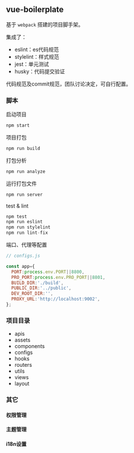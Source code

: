 ## vue-boilerplate

基于 `webpack` 搭建的项目脚手架。

集成了：

- eslint：es代码规范
- stylelint：样式规范
- jest：单元测试
- husky：代码提交验证

代码规范及commit规范，团队讨论决定，可自行配置。

### 脚本

启动项目

```js
npm start

```
项目打包

```js
npm run build

```

打包分析

```js
npm run analyze

```
运行打包文件

```js
npm run server

```
test & lint

```js
npm test
npm run eslint
npm run stylelint
npm run lint-fix

```

端口、代理等配置

```js
// configs.js

const app={
  PORT:process.env.PORT||8800,
  PRO_PORT:process.env.PRO_PORT||8801,
  BUILD_DIR:'./build',
  PUBLIC_DIR:'../public',
  DEV_ROOT_DIR:'',
  PROXY_URL:'http://localhost:9002',
};

```

### 项目目录

- apis
- assets
- components
- configs
- hooks
- routers
- utils
- views
- layout

### 其它

#### 权限管理

#### 主题管理

#### i18n设置

